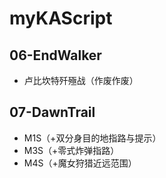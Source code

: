 # myKAScript
## 06-EndWalker
- 卢比坎特歼殛战（作废作废）
## 07-DawnTrail
- M1S（+双分身目的地指路与提示）
- M3S（+零式炸弹指路）
- M4S（+魔女狩猎近远范围）
